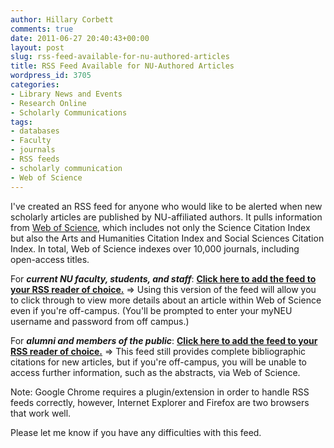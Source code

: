 ```yaml
---
author: Hillary Corbett
comments: true
date: 2011-06-27 20:40:43+00:00
layout: post
slug: rss-feed-available-for-nu-authored-articles
title: RSS Feed Available for NU-Authored Articles
wordpress_id: 3705
categories:
- Library News and Events
- Research Online
- Scholarly Communications
tags:
- databases
- Faculty
- journals
- RSS feeds
- scholarly communication
- Web of Science
---
```


I've created an RSS feed for anyone who would like to be alerted when new scholarly articles are published by NU-affiliated authors. It pulls information from [Web of Science](http://www.lib.neu.edu/databaseRedirects/wos.php), which includes not only the Science Citation Index but also the Arts and Humanities Citation Index and Social Sciences Citation Index. In total, Web of Science indexes over 10,000 journals, including open-access titles.

For _**current NU faculty, students, and staff**_:
[**Click here to add the feed to your RSS reader of choice.**](http://0-rss.isiknowledge.com.ilsprod.lib.neu.edu/rss?e=f48b50990c00a574&c=1554ec992ff25d03fe16d62574f6d184)
⇒ Using this version of the feed will allow you to click through to view more details about an article within Web of Science even if you're off-campus. (You'll be prompted to enter your myNEU username and password from off campus.)

For _**alumni and members of the public**_:
[**Click here to add the feed to your RSS reader of choice.**](http://rss.isiknowledge.com/rss?e=f48b50990c00a574&c=1554ec992ff25d03fe16d62574f6d184)
⇒ This feed still provides complete bibliographic citations for new articles, but if you're off-campus, you will be unable to access further information, such as the abstracts, via Web of Science.

Note: Google Chrome requires a plugin/extension in order to handle RSS feeds correctly, however, Internet Explorer and Firefox are two browsers that work well.

Please let me know if you have any difficulties with this feed.
